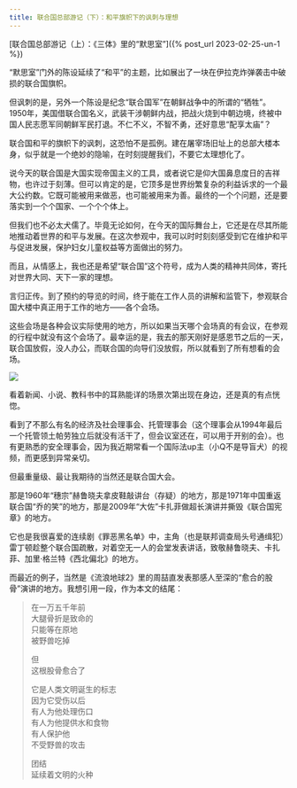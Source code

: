 ```yaml
---
title: 联合国总部游记（下）：和平旗帜下的讽刺与理想
---
```


[联合国总部游记（上）：《三体》里的“默思室”]({% post_url 2023-02-25-un-1 %})

“默思室”门外的陈设延续了“和平”的主题，比如展出了一块在伊拉克炸弹袭击中破损的联合国旗帜。

但讽刺的是，另外一个陈设是纪念“联合国军”在朝鲜战争中的所谓的“牺牲”。1950年，美国借联合国名义，武装干涉朝鲜内战，把战火烧到中朝边境，终被中国人民志愿军同朝鲜军民打退。不仁不义，不智不勇，还好意思“配享太庙”？

联合国和平的旗帜下的讽刺，这恐怕不是孤例。建在屠宰场旧址上的总部大楼本身，似乎就是一个绝妙的隐喻，在时刻提醒我们，不要它太理想化了。

说今天的联合国是大国实现帝国主义的工具，或者说它是仰大国鼻息度日的吉祥物，也许过于刻薄。但可以肯定的是，它顶多是世界纷繁复杂的利益诉求的一个最大公约数。它既可能被用来做恶，也可能被用来为善。最终的一个个问题，还是要落实到一个个国家、一个个个体上。

但我们也不必太犬儒了。毕竟无论如何，在今天的国际舞台上，它还是在尽其所能地推动着世界的和平与发展。在这次参观中，我可以时时刻刻感受到它在维护和平与促进发展，保护妇女儿童权益等方面做出的努力。

而且，从情感上，我也还是希望“联合国”这个符号，成为人类的精神共同体，寄托对世界大同、天下一家的理想。

言归正传。到了预约的导览的时间，终于能在工作人员的讲解和监管下，参观联合国大楼中真正用于工作的地方——各个会场。

这些会场是各种会议实际使用的地方，所以如果当天哪个会场真的有会议，在参观的行程中就没有这个会场了。最幸运的是，我去的那天刚好是感恩节之后的一天，联合国放假，没人办公，而联合国的向导们没放假，所以就看到了所有想看的会场。

![](https://mmbiz.qpic.cn/mmbiz_jpg/AOMZuzcZXSFnEdKY93HZMYQvLOl9vIJUXvEyRs4130EX0ncQ0eMcrOl3sVHRJTyqdadBsVJelBTls8f1xwGTgQ/640?wx_fmt=jpeg&wxfrom=5&wx_lazy=1&wx_co=1)

看着新闻、小说、教科书中的耳熟能详的场景次第出现在身边，还是真的有点恍惚。

看到了不那么有名的经济及社会理事会、托管理事会（这个理事会从1994年最后一个托管领土帕劳独立后就没有活干了，但会议室还在，可以用于开别的会）。也有更熟悉的安全理事会，因为我近期常看一个国际法up主（小Q不是导盲犬）的视频，而更感到异常亲切。

但最重量级、最让我期待的当然还是联合国大会。

那是1960年“穗宗”赫鲁晓夫拿皮鞋敲讲台（存疑）的地方，那是1971年中国重返联合国“乔的笑”的地方，那是2009年“大佐”卡扎菲做超长演讲并撕毁《联合国宪章》的地方。

它也是我很喜爱的连续剧《罪恶黑名单》中，主角（也是联邦调查局头号通缉犯）雷丁顿趁整个联合国疏散，对着空无一人的会堂发表讲话，致敬赫鲁晓夫、卡扎菲、加里·格兰特《西北偏北》的地方。

而最近的例子，当然是《流浪地球2》里的周喆直发表那感人至深的“愈合的股骨”演讲的地方。我想引用一段，作为本文的结尾：

>在一万五千年前  
大腿骨折是致命的  
只能等在原地  
被野兽吃掉  
>  
>但  
这根股骨愈合了  
>
>它是人类文明诞生的标志  
因为它受伤以后  
有人为他处理伤口  
有人为他提供水和食物  
有人保护他  
不受野兽的攻击  
>
>团结  
延续着文明的火种

